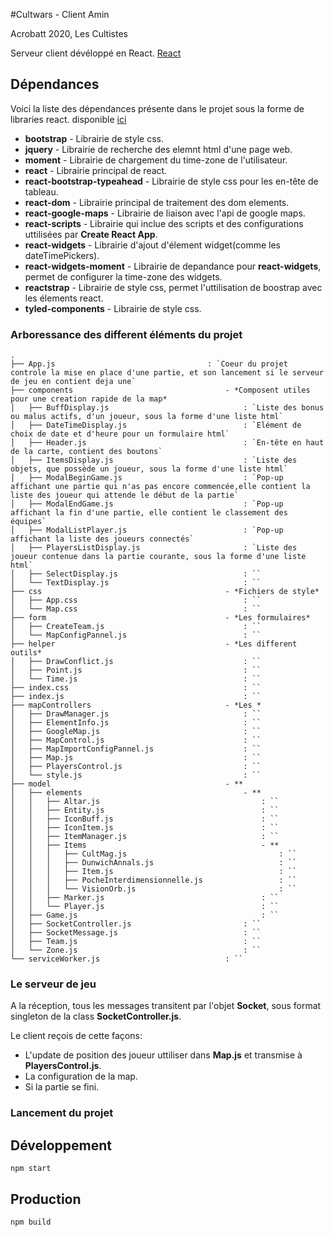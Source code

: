 #Cultwars - Client Amin

Acrobatt 2020, Les Cultistes

Serveur client dévéloppé en React. [React](https://reactjs.org/)


## Dépendances

Voici la liste des dépendances présente dans le projet sous la forme de libraries react. disponible [ici](https://www.npmjs.com/)

- **bootstrap**                 - Librairie de style css.
- **jquery**                    - Librairie de recherche des elemnt html d'une page web.
- **moment**                    - Librairie de chargement du time-zone de l'utilisateur.
- **react**                     - Librairie principal de react.
- **react-bootstrap-typeahead** - Librairie de style css pour les en-tête de tableau.
- **react-dom**                 - Librairie principal de traitement des dom elements.
- **react-google-maps**         - Librairie de liaison avec l'api de google maps.
- **react-scripts**             - Librairie qui inclue des scripts et des configurations uttilisées par **Create React App**.
- **react-widgets**             - Librairie d'ajout d'élement widget(comme les dateTimePickers).
- **react-widgets-moment**      - Librairie de depandance pour **react-widgets**, permet de configurer la time-zone des widgets.
- **reactstrap**                - Librairie de style css, permet l'uttilisation de boostrap avec les élements react.
- **tyled-components**          - Librairie de style css.

### Arboressance des different éléments du projet

```
.
├── App.js                                  : `Coeur du projet controle la mise en place d'une partie, et son lancement si le serveur de jeu en contient deja une`
├── components                                  - *Composent utiles pour une creation rapide de la map*
│   ├── BuffDisplay.js                              : `Liste des bonus ou malus actifs, d'un joueur, sous la forme d'une liste html`
│   ├── DateTimeDisplay.js                          : `Elément de choix de date et d'heure pour un formulaire html`
│   ├── Header.js                                   : `En-tête en haut de la carte, contient des boutons`
│   ├── ItemsDisplay.js                             : `Liste des objets, que possède un joueur, sous la forme d'une liste html`
│   ├── ModalBeginGame.js                           : `Pop-up affichant une partie qui n'as pas encore commencée,elle contient la liste des joueur qui attende le début de la partie`  
│   ├── ModalEndGame.js                             : `Pop-up affichant la fin d'une partie, elle contient le classement des équipes`
│   ├── ModalListPlayer.js                          : `Pop-up affichant la liste des joueurs connectés`
│   ├── PlayersListDisplay.js                       : `Liste des joueur contenue dans la partie courante, sous la forme d'une liste html`
│   ├── SelectDisplay.js                            : ``
│   └── TextDisplay.js                              : ``
├── css                                         - *Fichiers de style*
│   ├── App.css                                     : ``
│   └── Map.css                                     : ``
├── form                                        - *Les formulaires*
│   ├── CreateTeam.js                               : ``
│   └── MapConfigPannel.js                          : ``
├── helper                                      - *Les different outils*
│   ├── DrawConflict.js                             : ``
│   ├── Point.js                                    : ``
│   └── Time.js                                     : ``
├── index.css                                       : ``
├── index.js                                        : ``
├── mapControllers                              - *Les *
│   ├── DrawManager.js                              : ``
│   ├── ElementInfo.js                              : ``
│   ├── GoogleMap.js                                : ``
│   ├── MapControl.js                               : ``
│   ├── MapImportConfigPannel.js                    : ``
│   ├── Map.js                                      : ``
│   ├── PlayersControl.js                           : ``
│   └── style.js                                    : ``
├── model                                       - **
│   ├── elements                                    - **
│   │   ├── Altar.js                                    : ``
│   │   ├── Entity.js                                   : ``
│   │   ├── IconBuff.js                                 : ``
│   │   ├── IconItem.js                                 : ``
│   │   ├── ItemManager.js                              : ``
│   │   ├── Items                                       - **
│   │   │   ├── CultMag.js                                  : ``
│   │   │   ├── DunwichAnnals.js                            : ``
│   │   │   ├── Item.js                                     : ``
│   │   │   ├── PocheInterdimensionnelle.js                 : ``
│   │   │   └── VisionOrb.js                                : ``
│   │   ├── Marker.js                                   : ``
│   │   └── Player.js                                   : ``
│   ├── Game.js                                         : ``
│   ├── SocketController.js                         : ``
│   ├── SocketMessage.js                            : ``
│   ├── Team.js                                     : ``
│   └── Zone.js                                     : ``
└── serviceWorker.js                            : ``
```

### Le serveur de jeu

A la réception, tous les messages transitent par l'objet **Socket**, sous format singleton de la class **SocketController.js**.

Le client reçois de cette façons:
- L'update de position des joueur uttiliser dans **Map.js** et transmise à **PlayersControl.js**.
- La configuration de la map.
- Si la partie se fini.

### Lancement du projet

## Développement
``` npm start ```

## Production
``` npm build ```


